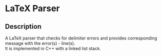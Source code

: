 # LaTeX Parser

Description
---
A LaTeX parser that checks for delimiter errors and provides corresponding message with the error(s) - line(s).  
It is implemented in C++ with a linked list stack.

